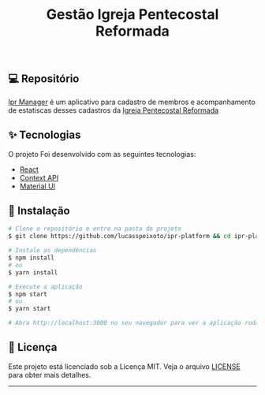 <h1 align="center">
  Gestão Igreja Pentecostal Reformada
</h1>

<br>

## 💻 Repositório

[Ipr Manager](https://github.com/lucasspeixoto/ipr-platform) é um aplicativo para cadastro de membros e acompanhamento de estatiscas desses cadastros da [Igreja Pentecostal Reformada](https://www.igrejapentecostalreformada.com.br/)

## ✨ Tecnologias

O projeto Foi desenvolvido com as seguintes tecnologias:

- [React](https://reactjs.org)
- [Context API](https://reactjs.org/docs/context.html)
- [Material UI](https://mui.com/getting-started/usage/)

## 🚀 Instalação

```bash
# Clone o repositório e entre na pasta do projeto
$ git clone https://github.com/lucasspeixoto/ipr-platform && cd ipr-platform

# Instale as dependências
$ npm install
# ou
$ yarn install

# Execute a aplicação
$ npm start
# ou
$ yarn start

# Abra http://localhost:3000 no seu navegador para ver a aplicação rodando!
```

## 📝 Licença

Este projeto está licenciado sob a Licença MIT. Veja o arquivo [LICENSE](https://opensource.org/licenses/MIT) para obter mais detalhes.

---

